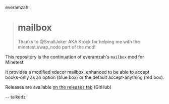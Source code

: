 everamzah:

> # mailbox
>
> Thanks to @SmallJoker AKA Krock for helping me with the minetest.swap_node part of the mod!

This repository is the continuation of everamzah's `mailbox` mod for Minetest.

It provides a modified xdecor mailbox, enhanced to be able to accept books-only as an option (blue box) or the default accept-anything (red box).

Releases are available [on the releases tab](https://github.com/taikedz/everamzah-mailbox/releases) (GitHub)

-- taikedz
